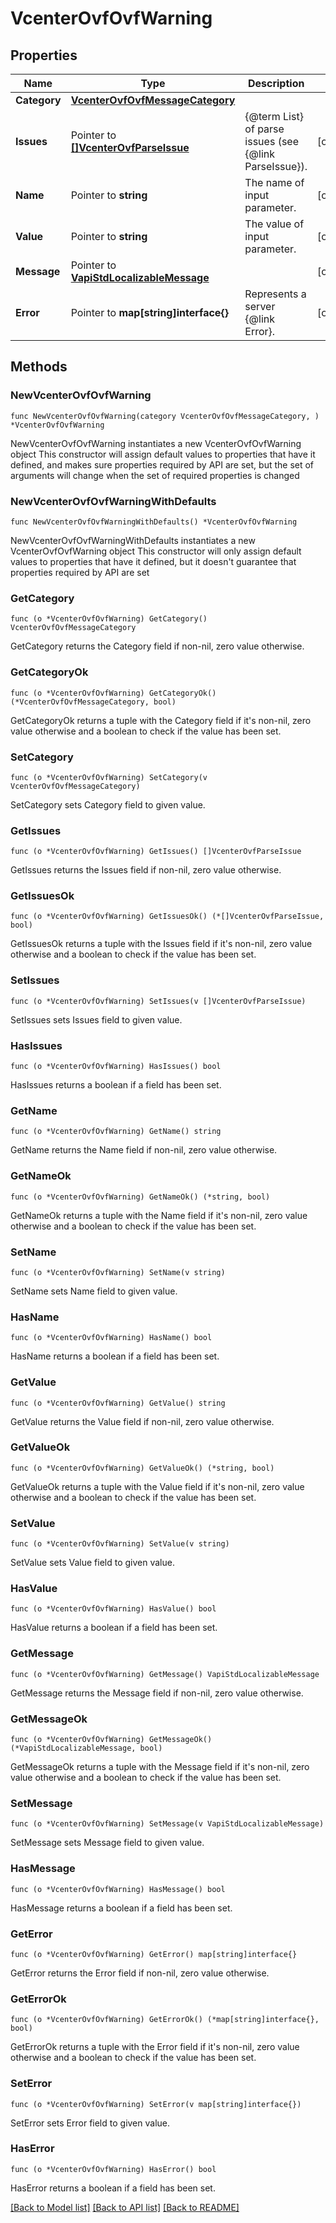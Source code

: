 # VcenterOvfOvfWarning

## Properties

Name | Type | Description | Notes
------------ | ------------- | ------------- | -------------
**Category** | [**VcenterOvfOvfMessageCategory**](VcenterOvfOvfMessageCategory.md) |  | 
**Issues** | Pointer to [**[]VcenterOvfParseIssue**](VcenterOvfParseIssue.md) | {@term List} of parse issues (see {@link ParseIssue}). | [optional] 
**Name** | Pointer to **string** | The name of input parameter. | [optional] 
**Value** | Pointer to **string** | The value of input parameter. | [optional] 
**Message** | Pointer to [**VapiStdLocalizableMessage**](VapiStdLocalizableMessage.md) |  | [optional] 
**Error** | Pointer to **map[string]interface{}** | Represents a server {@link Error}. | [optional] 

## Methods

### NewVcenterOvfOvfWarning

`func NewVcenterOvfOvfWarning(category VcenterOvfOvfMessageCategory, ) *VcenterOvfOvfWarning`

NewVcenterOvfOvfWarning instantiates a new VcenterOvfOvfWarning object
This constructor will assign default values to properties that have it defined,
and makes sure properties required by API are set, but the set of arguments
will change when the set of required properties is changed

### NewVcenterOvfOvfWarningWithDefaults

`func NewVcenterOvfOvfWarningWithDefaults() *VcenterOvfOvfWarning`

NewVcenterOvfOvfWarningWithDefaults instantiates a new VcenterOvfOvfWarning object
This constructor will only assign default values to properties that have it defined,
but it doesn't guarantee that properties required by API are set

### GetCategory

`func (o *VcenterOvfOvfWarning) GetCategory() VcenterOvfOvfMessageCategory`

GetCategory returns the Category field if non-nil, zero value otherwise.

### GetCategoryOk

`func (o *VcenterOvfOvfWarning) GetCategoryOk() (*VcenterOvfOvfMessageCategory, bool)`

GetCategoryOk returns a tuple with the Category field if it's non-nil, zero value otherwise
and a boolean to check if the value has been set.

### SetCategory

`func (o *VcenterOvfOvfWarning) SetCategory(v VcenterOvfOvfMessageCategory)`

SetCategory sets Category field to given value.


### GetIssues

`func (o *VcenterOvfOvfWarning) GetIssues() []VcenterOvfParseIssue`

GetIssues returns the Issues field if non-nil, zero value otherwise.

### GetIssuesOk

`func (o *VcenterOvfOvfWarning) GetIssuesOk() (*[]VcenterOvfParseIssue, bool)`

GetIssuesOk returns a tuple with the Issues field if it's non-nil, zero value otherwise
and a boolean to check if the value has been set.

### SetIssues

`func (o *VcenterOvfOvfWarning) SetIssues(v []VcenterOvfParseIssue)`

SetIssues sets Issues field to given value.

### HasIssues

`func (o *VcenterOvfOvfWarning) HasIssues() bool`

HasIssues returns a boolean if a field has been set.

### GetName

`func (o *VcenterOvfOvfWarning) GetName() string`

GetName returns the Name field if non-nil, zero value otherwise.

### GetNameOk

`func (o *VcenterOvfOvfWarning) GetNameOk() (*string, bool)`

GetNameOk returns a tuple with the Name field if it's non-nil, zero value otherwise
and a boolean to check if the value has been set.

### SetName

`func (o *VcenterOvfOvfWarning) SetName(v string)`

SetName sets Name field to given value.

### HasName

`func (o *VcenterOvfOvfWarning) HasName() bool`

HasName returns a boolean if a field has been set.

### GetValue

`func (o *VcenterOvfOvfWarning) GetValue() string`

GetValue returns the Value field if non-nil, zero value otherwise.

### GetValueOk

`func (o *VcenterOvfOvfWarning) GetValueOk() (*string, bool)`

GetValueOk returns a tuple with the Value field if it's non-nil, zero value otherwise
and a boolean to check if the value has been set.

### SetValue

`func (o *VcenterOvfOvfWarning) SetValue(v string)`

SetValue sets Value field to given value.

### HasValue

`func (o *VcenterOvfOvfWarning) HasValue() bool`

HasValue returns a boolean if a field has been set.

### GetMessage

`func (o *VcenterOvfOvfWarning) GetMessage() VapiStdLocalizableMessage`

GetMessage returns the Message field if non-nil, zero value otherwise.

### GetMessageOk

`func (o *VcenterOvfOvfWarning) GetMessageOk() (*VapiStdLocalizableMessage, bool)`

GetMessageOk returns a tuple with the Message field if it's non-nil, zero value otherwise
and a boolean to check if the value has been set.

### SetMessage

`func (o *VcenterOvfOvfWarning) SetMessage(v VapiStdLocalizableMessage)`

SetMessage sets Message field to given value.

### HasMessage

`func (o *VcenterOvfOvfWarning) HasMessage() bool`

HasMessage returns a boolean if a field has been set.

### GetError

`func (o *VcenterOvfOvfWarning) GetError() map[string]interface{}`

GetError returns the Error field if non-nil, zero value otherwise.

### GetErrorOk

`func (o *VcenterOvfOvfWarning) GetErrorOk() (*map[string]interface{}, bool)`

GetErrorOk returns a tuple with the Error field if it's non-nil, zero value otherwise
and a boolean to check if the value has been set.

### SetError

`func (o *VcenterOvfOvfWarning) SetError(v map[string]interface{})`

SetError sets Error field to given value.

### HasError

`func (o *VcenterOvfOvfWarning) HasError() bool`

HasError returns a boolean if a field has been set.


[[Back to Model list]](../README.md#documentation-for-models) [[Back to API list]](../README.md#documentation-for-api-endpoints) [[Back to README]](../README.md)


